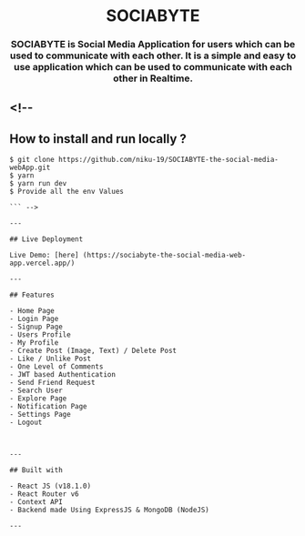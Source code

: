 <div align="center">

# SOCIABYTE

### SOCIABYTE is Social Media Application for users which can be used to communicate with each other. It is a simple and easy to use application which can be used to communicate with each other in Realtime.

</div>

## <!--

## How to install and run locally ?

````
$ git clone https://github.com/niku-19/SOCIABYTE-the-social-media-webApp.git
$ yarn
$ yarn run dev
$ Provide all the env Values

``` -->

---

## Live Deployment

Live Demo: [here] (https://sociabyte-the-social-media-web-app.vercel.app/)

---

## Features

- Home Page
- Login Page
- Signup Page
- Users Profile
- My Profile
- Create Post (Image, Text) / Delete Post
- Like / Unlike Post
- One Level of Comments
- JWT based Authentication
- Send Friend Request
- Search User
- Explore Page
- Notification Page
- Settings Page
- Logout



---

## Built with

- React JS (v18.1.0)
- React Router v6
- Context API
- Backend made Using ExpressJS & MongoDB (NodeJS)

---



````
